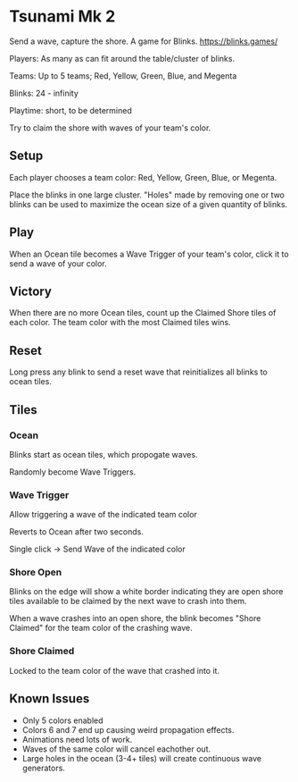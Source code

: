 # Tsunami Mk 2

Send a wave, capture the shore. A game for Blinks. https://blinks.games/

Players: As many as can fit around the table/cluster of blinks.

Teams: Up to 5 teams; Red, Yellow, Green, Blue, and Megenta

Blinks: 24 - infinity  

Playtime: short, to be determined

Try to claim the shore with waves of your team's color.

## Setup

Each player chooses a team color: Red, Yellow, Green, Blue, or Megenta.

Place the blinks in one large cluster.  "Holes" made by removing one or two blinks can be used to maximize the ocean size of a given quantity of blinks.

## Play

When an Ocean tile becomes a Wave Trigger of your team's color, click it to send a wave of your color.

## Victory

When there are no more Ocean tiles, count up the Claimed Shore tiles of each color. The team color with the most Claimed tiles wins.

## Reset

Long press any blink to send a reset wave that reinitializes all blinks to ocean tiles.


## Tiles

### Ocean

Blinks start as ocean tiles, which propogate waves.

Randomly become Wave Triggers.

### Wave Trigger

Allow triggering a wave of the indicated team color

Reverts to Ocean after two seconds.

Single click -> Send Wave of the indicated color

### Shore Open

Blinks on the edge will show a white border indicating they are open shore tiles available to be claimed by the next wave to crash into them.

When a wave crashes into an open shore, the blink becomes "Shore Claimed" for the team color of the crashing wave.

### Shore Claimed

Locked to the team color of the wave that crashed into it.

## Known Issues

- Only 5 colors enabled
- Colors 6 and 7 end up causing weird propagation effects.
- Animations need lots of work.
- Waves of the same color will cancel eachother out.
- Large holes in the ocean (3-4+ tiles) will create continuous wave generators.
